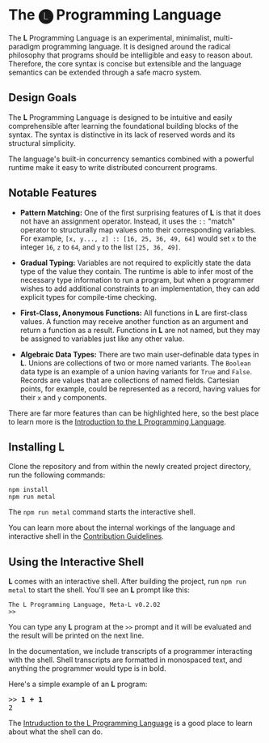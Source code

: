 # The 🅛 Programming Language

The __L__ Programming Language is an experimental, minimalist, multi-paradigm programming language.
It is designed around the radical philosophy that programs should be intelligible
and easy to reason about.
Therefore, the core syntax is concise but extensible
and the language semantics can be extended through a safe macro system.

## Design Goals

The __L__ Programming Language is designed to be intuitive
and easily comprehensible after learning the foundational building blocks of the syntax.
The syntax is distinctive in its lack of reserved words
and its structural simplicity.

The language's built-in concurrency semantics combined with a powerful runtime
make it easy to write distributed concurrent programs.

## Notable Features

- __Pattern Matching:__
  One of the first surprising features of __L__ is that it does not have an assignment operator.
  Instead, it uses the `::` "match" operator to structurally map values onto their corresponding variables.
  For example, `[x, y..., z] :: [16, 25, 36, 49, 64]` would set `x` to the integer `16`, `z` to `64`,
  and `y` to the list `[25, 36, 49]`.

- __Gradual Typing:__
  Variables are not required to explicitly state the data type of the value they contain.
  The runtime is able to infer most of the necessary type information to run a program,
  but when a programmer wishes to add additional constraints to an implementation,
  they can add explicit types for compile-time checking.

- __First-Class, Anonymous Functions:__
  All functions in __L__ are first-class values.
  A function may receive another function as an argument and return a function as a result.
  Functions in __L__ are not named,
  but they may be assigned to variables just like any other value.

- __Algebraic Data Types:__
  There are two main user-definable data types in __L__.
  Unions are collections of two or more named variants.
  The `Boolean` data type is an example of a union having variants for `True` and `False`. 
  Records are values that are collections of named fields.
  Cartesian points, for example, could be represented as a record,
  having values for their `x` and `y` components.

There are far more features than can be highlighted here,
so the best place to learn more is the [Introduction to the L Programming Language][intro].

## Installing L

Clone the repository and from within the newly created project directory,
run the following commands:

```
npm install
npm run metal
```

The `npm run metal` command starts the interactive shell.

You can learn more about the internal workings of the language and interactive shell in the [Contribution Guidelines][contrib].

[contrib]: docs/contributing.md

## Using the Interactive Shell

__L__ comes with an interactive shell.
After building the project, run `npm run metal` to start the shell.
You'll see an __L__ prompt like this:

```
The L Programming Language, Meta-L v0.2.02
>>
```

You can type any __L__ program at the `>>` prompt and
it will be evaluated and the result will be printed on the next line.

In the documentation, we include transcripts of a programmer interacting with the shell.
Shell transcripts are formatted in monospaced text,
and anything the programmer would type is in bold.

Here's a simple example of an __L__ program:

<pre>
>> <b>1 + 1</b>
2
</pre>

The [Intruduction to the L Programming Language][intro] is a good place to learn about what the shell can do.

[intro]: docs/introduction.md
